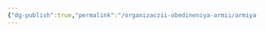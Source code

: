 ```yaml
---
{"dg-publish":true,"permalink":"/organizaczii-obedineniya-armii/armiya-samoj-smerti/","dgPassFrontmatter":true}
---
```


